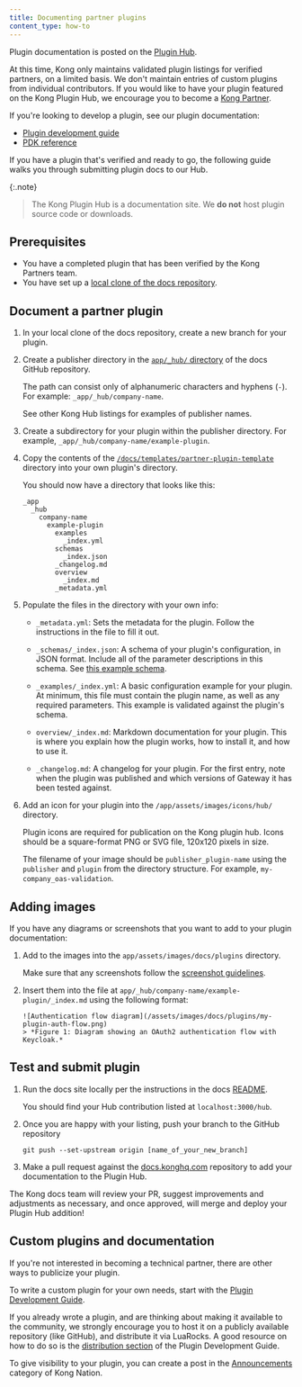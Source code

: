 ```yaml
---
title: Documenting partner plugins
content_type: how-to
---
```


Plugin documentation is posted on the [Plugin Hub](/hub/). 

At this time, Kong only maintains validated plugin listings for verified partners, on a limited basis.
We don't maintain entries of custom plugins from individual contributors.
If you would like to have your plugin featured on the Kong Plugin Hub, we encourage you to become a [Kong Partner](https://konghq.com/partners/).

If you're looking to develop a plugin, see our plugin documentation:
* [Plugin development guide](/gateway/latest/plugin-development/)
* [PDK reference](/gateway/latest/plugin-development/pdk/)

If you have a plugin that's verified and ready to go, the following guide walks you through submitting plugin docs to our Hub.

{:.note}
> The Kong Plugin Hub is a documentation site. We **do not** host plugin source code or downloads.

## Prerequisites
* You have a completed plugin that has been verified by the Kong Partners team.
* You have set up a [local clone of the docs repository](https://github.com/Kong/docs.konghq.com/blob/main/docs/platform-install.md).

## Document a partner plugin

1. In your local clone of the docs repository, create a new branch for your plugin.

1. Create a publisher directory in the [`app/_hub/` directory](https://github.com/Kong/docs.konghq.com/tree/main/app/_hub/)
of the docs GitHub repository.

    The path can consist only of alphanumeric characters and hyphens (`-`).
    For example: `_app/_hub/company-name`.

    See other Kong Hub listings for examples of publisher names.

1. Create a subdirectory for your plugin within the publisher directory.
For example, `_app/_hub/company-name/example-plugin`.

1. Copy the contents of the 
[`/docs/templates/partner-plugin-template`](https://github.com/Kong/docs.konghq.com/tree/main//docs/templates/partner-plugin-template)
 directory into your own plugin's directory.

    You should now have a directory that looks like this:

    ```
    _app
      _hub
        company-name
          example-plugin
            examples
              _index.yml
            schemas
              _index.json
            _changelog.md
            overview
              _index.md
            _metadata.yml
    ```

1. Populate the files in the directory with your own info:

    * `_metadata.yml`: Sets the metadata for the plugin. 
    Follow the instructions in the file to fill it out.

    * `_schemas/_index.json`: A schema of your plugin's configuration, 
    in JSON format. Include all of the parameter descriptions in this schema.
    See [this example schema](https://github.com/Kong/docs.konghq.com/blob/main/app/_hub/imperva/imp-appsec-connector/schemas/_index.json).

    * `_examples/_index.yml`: A basic configuration example for your plugin.
    At minimum, this file must contain the plugin name, as well as any required
    parameters. This example is validated against the plugin's schema.

    * `overview/_index.md`: Markdown documentation for your plugin. This is where you
    explain how the plugin works, how to install it, and how to use it.

    * `_changelog.md`: A changelog for your plugin. For the first entry, note when the 
    plugin was published and which versions of Gateway it has been tested against.

1. Add an icon for your plugin into the `/app/assets/images/icons/hub/` directory. 
    
    Plugin icons are required for publication on the Kong plugin hub. Icons
    should be a square-format PNG or SVG file, 120x120 pixels in size. 

    The filename of your image should be `publisher_plugin-name` using 
    the `publisher` and `plugin` from the directory structure.
    For example, `my-company_oas-validation`.

## Adding images

If you have any diagrams or screenshots that you want to add to your plugin documentation:

1. Add to the images into the `app/assets/images/docs/plugins` directory.

   Make sure that any screenshots follow the [screenshot guidelines](/contributing/user-interfaces/#screenshots).

1. Insert them into the file at `app/_hub/company-name/example-plugin/_index.md`
using the following format:

    ```
    ![Authentication flow diagram](/assets/images/docs/plugins/my-plugin-auth-flow.png)
    > *Figure 1: Diagram showing an OAuth2 authentication flow with Keycloak.*
    ```

## Test and submit plugin

1. Run the docs site locally per the instructions in
the docs [README](https://github.com/Kong/docs.konghq.com#run-locally).

   You should find your Hub contribution listed at `localhost:3000/hub`.

1. Once you are happy with your listing, push your branch to the GitHub repository

    ```
    git push --set-upstream origin [name_of_your_new_branch]
    ```

1. Make a pull request against the [docs.konghq.com](https://github.com/Kong/docs.konghq.com/) 
repository to add your documentation to the Plugin Hub. 

The Kong docs team will review your PR, suggest improvements and adjustments as
necessary, and once approved, will merge and deploy your Plugin Hub addition!

## Custom plugins and documentation

If you're not interested in becoming a technical partner, there are other ways to publicize your plugin.

To write a custom plugin for your own needs, start with the [Plugin Development Guide](/gateway/latest/plugin-development/).

If you already wrote a plugin, and are thinking about making it available to the community, we strongly encourage you to host it on a publicly available repository (like GitHub), and distribute it via LuaRocks. A good resource on how to do so is the [distribution section](/gateway/latest/plugin-development/distribution/#distribute-your-plugin) of the Plugin Development Guide.

To give visibility to your plugin, you can create a post in the [Announcements](https://discuss.konghq.com/c/announcements/7) category of Kong Nation.
